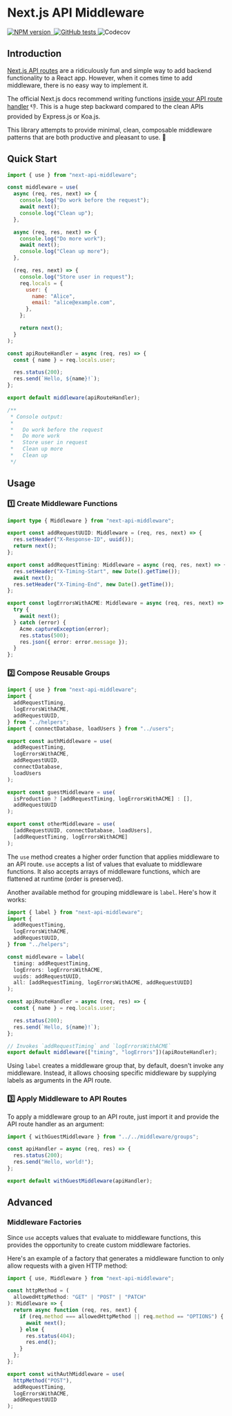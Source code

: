 # Next.js API Middleware

<p>
  <a aria-label="NPM version" href="https://www.npmjs.com/package/next-api-middleware">
    <img alt="NPM version" src="https://img.shields.io/npm/v/next-api-middleware.svg?style=for-the-badge&labelColor=000000">
  </a>
  <a aria-label="License" href="https://github.com/htunnicliff/next-api-middleware/blob/master/LICENSE.txt">
    <img alt="" src="https://img.shields.io/github/license/htunnicliff/next-api-middleware.svg?style=for-the-badge&labelColor=000000">
  </a>
  <a href="https://github.com/htunnicliff/next-api-middleware/actions">
    <img alt="GitHub tests" src="https://img.shields.io/github/workflow/status/htunnicliff/next-api-middleware/Main?style=for-the-badge&labelColor=000000&label=Tests">
  </a>
  <img alt="Codecov" src="https://img.shields.io/codecov/c/github/htunnicliff/next-api-middleware?style=for-the-badge&labelColor=000000&token=XI7G8L08TY">
<p>

## Introduction

[Next.js API routes](https://nextjs.org/docs/api-routes/introduction) are a ridiculously fun and simple way to add backend functionality to a React app. However, when it comes time to add middleware, there is no easy way to implement it.

The official Next.js docs recommend writing functions [inside your API route handler](https://nextjs.org/docs/api-routes/api-middlewares) :thumbsdown:. This is a huge step backward compared to the clean APIs provided by Express.js or Koa.js.

This library attempts to provide minimal, clean, composable middleware patterns that are both productive and pleasant to use. :tada:

## Quick Start

```js
import { use } from "next-api-middleware";

const middleware = use(
  async (req, res, next) => {
    console.log("Do work before the request");
    await next();
    console.log("Clean up");
  },

  async (req, res, next) => {
    console.log("Do more work");
    await next();
    console.log("Clean up more");
  },

  (req, res, next) => {
    console.log("Store user in request");
    req.locals = {
      user: {
        name: "Alice",
        email: "alice@example.com",
      },
    };

    return next();
  }
);

const apiRouteHandler = async (req, res) => {
  const { name } = req.locals.user;

  res.status(200);
  res.send(`Hello, ${name}!`);
};

export default middleware(apiRouteHandler);

/**
 * Console output:
 *
 *   Do work before the request
 *   Do more work
 *   Store user in request
 *   Clean up more
 *   Clean up
 */
```

## Usage

### :one: Create Middleware Functions

```ts
import type { Middleware } from "next-api-middleware";

export const addRequestUUID: Middleware = (req, res, next) => {
  res.setHeader("X-Response-ID", uuid());
  return next();
};

export const addRequestTiming: Middleware = async (req, res, next) => {
  res.setHeader("X-Timing-Start", new Date().getTime());
  await next();
  res.setHeader("X-Timing-End", new Date().getTime());
};

export const logErrorsWithACME: Middleware = async (req, res, next) => {
  try {
    await next();
  } catch (error) {
    Acme.captureException(error);
    res.status(500);
    res.json({ error: error.message });
  }
};
```

### :two: Compose Reusable Groups

```js
import { use } from "next-api-middleware";
import {
  addRequestTiming,
  logErrorsWithACME,
  addRequestUUID,
} from "../helpers";
import { connectDatabase, loadUsers } from "../users";

export const authMiddleware = use(
  addRequestTiming,
  logErrorsWithACME,
  addRequestUUID,
  connectDatabase,
  loadUsers
);

export const guestMiddleware = use(
  isProduction ? [addRequestTiming, logErrorsWithACME] : [],
  addRequestUUID
);

export const otherMiddleware = use(
  [addRequestUUID, connectDatabase, loadUsers],
  [addRequestTiming, logErrorsWithACME]
);
```

The `use` method creates a higher order function that applies middleware to an API route. `use` accepts a list of values that evaluate to middleware functions. It also accepts arrays of middleware functions, which are flattened at runtime (order is preserved).

Another available method for grouping middleware is `label`. Here's how it works:

```ts
import { label } from "next-api-middleware";
import {
  addRequestTiming,
  logErrorsWithACME,
  addRequestUUID,
} from "../helpers";

const middleware = label(
  timing: addRequestTiming,
  logErrors: logErrorsWithACME,
  uuids: addRequestUUID,
  all: [addRequestTiming, logErrorsWithACME, addRequestUUID]
);

const apiRouteHandler = async (req, res) => {
  const { name } = req.locals.user;

  res.status(200);
  res.send(`Hello, ${name}!`);
};

// Invokes `addRequestTiming` and `logErrorsWithACME`
export default middleware(["timing", "logErrors"])(apiRouteHandler);
```

Using `label` creates a middleware group that, by default, doesn't invoke any middleware. Instead, it allows choosing specific middleware by supplying labels as arguments in the API route.

### :three: Apply Middleware to API Routes

To apply a middleware group to an API route, just import it and provide the API route handler as an argument:

```js
import { withGuestMiddleware } from "../../middleware/groups";

const apiHandler = async (req, res) => {
  res.status(200);
  res.send("Hello, world!");
};

export default withGuestMiddleware(apiHandler);
```

## Advanced

### Middleware Factories

Since `use` accepts values that evaluate to middleware functions, this provides the opportunity to create custom middleware factories.

Here's an example of a factory that generates a middleware function to only allow requests with a given HTTP method:

```ts
import { use, Middleware } from "next-api-middleware";

const httpMethod = (
  allowedHttpMethod: "GET" | "POST" | "PATCH"
): Middleware => {
  return async function (req, res, next) {
    if (req.method === allowedHttpMethod || req.method == "OPTIONS") {
      await next();
    } else {
      res.status(404);
      res.end();
    }
  };
};

export const withAuthMiddleware = use(
  httpMethod("POST"),
  addRequestTiming,
  logErrorsWithACME,
  addRequestUUID
);
```
